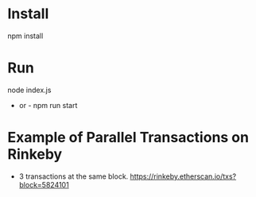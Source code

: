 # Install
npm install

# Run
node index.js
- or -
npm run start

# Example of Parallel Transactions on Rinkeby
- 3 transactions at the same block. https://rinkeby.etherscan.io/txs?block=5824101
